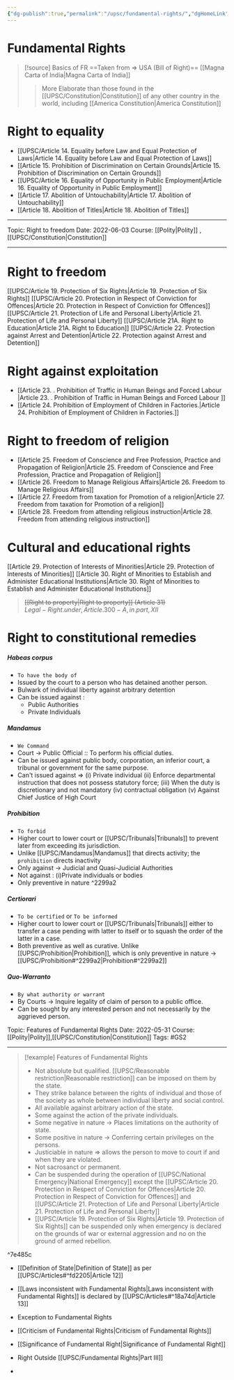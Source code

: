 ```yaml
---
{"dg-publish":true,"permalink":"/upsc/fundamental-rights/","dgHomeLink":true,"dgPassFrontmatter":false}
---
```


# Fundamental Rights

>[!source] Basics of FR 
>==Taken from => USA (Bill of Right)==
>[[Magna Carta of India|Magna Carta of India]]
>> More Elaborate than those found in the [[UPSC/Constitution|Constitution]] of any other country in the world, including [[America Constitution|America Constitution]] 




<div class="transclusion internal-embed is-loaded"><div class="markdown-embed">

<div class="markdown-embed-title">



</div>


# Right to equality

- [[UPSC/Article 14. Equality before Law and Equal Protection of Laws|Article 14. Equality before Law and Equal Protection of Laws]]
- [[Article 15. Prohibition of Discrimination on Certain Grounds|Article 15. Prohibition of Discrimination on Certain Grounds]]
- [[UPSC/Article 16. Equality of Opportunity in Public Employment|Article 16. Equality of Opportunity in Public Employment]]
- [[Article 17. Abolition of Untouchability|Article 17. Abolition of Untouchability]]
- [[Article 18. Abolition of Titles|Article 18. Abolition of Titles]]



</div></div>
 


<div class="transclusion internal-embed is-loaded"><div class="markdown-embed">

<div class="markdown-embed-title">



</div>


----
Topic: Right to freedom
Date: 2022-06-03
Course: [[Polity|Polity]] , [[UPSC/Constitution|Constitution]] 

----

# Right to freedom
[[UPSC/Article 19. Protection of Six Rights|Article 19. Protection of Six Rights]]
[[UPSC/Article 20. Protection in Respect of Conviction for Offences|Article 20. Protection in Respect of Conviction for Offences]]
[[UPSC/Article 21. Protection of Life and Personal Liberty|Article 21. Protection of Life and Personal Liberty]]
[[UPSC/Article 21A. Right to Education|Article 21A. Right to Education]]
[[UPSC/Article 22. Protection against Arrest and Detention|Article 22. Protection against Arrest and Detention]]



</div></div>
 


<div class="transclusion internal-embed is-loaded"><div class="markdown-embed">

<div class="markdown-embed-title">



</div>


# Right against exploitation
- [[Article 23. . Prohibition of Traffic in Human Beings and Forced Labour |Article 23. . Prohibition of Traffic in Human Beings and Forced Labour ]]
- [[Article 24. Prohibition of Employment of Children in Factories.|Article 24. Prohibition of Employment of Children in Factories.]]


</div></div>



<div class="transclusion internal-embed is-loaded"><div class="markdown-embed">

<div class="markdown-embed-title">



</div>


# Right to freedom of religion
- [[Article 25. Freedom of Conscience and Free Profession, Practice and Propagation of Religion|Article 25. Freedom of Conscience and Free Profession, Practice and Propagation of Religion]]
- [[Article 26. Freedom to Manage Religious Affairs|Article 26. Freedom to Manage Religious Affairs]]
- [[Article 27. Freedom from taxation for Promotion of a religion|Article 27. Freedom from taxation for Promotion of a religion]]
- [[Article 28. Freedom from attending religious instruction|Article 28. Freedom from attending religious instruction]]



</div></div>
 


<div class="transclusion internal-embed is-loaded"><div class="markdown-embed">

<div class="markdown-embed-title">



</div>


# Cultural and educational rights
[[Article 29. Protection of Interests of Minorities|Article 29. Protection of Interests of Minorities]]
[[Article 30. Right of Minorities to Establish and Administer Educational Institutions|Article 30. Right of Minorities to Establish and Administer Educational Institutions]] 

</div></div>
 

>  ~~[[Right to property|Right to property]] (Article 31)~~  
 >  $Legal-Right.under,Article.300-A, in.part, XII$



<div class="transclusion internal-embed is-loaded"><div class="markdown-embed">

<div class="markdown-embed-title">



</div>


# Right to constitutional remedies

<div class="transclusion internal-embed is-loaded"><div class="markdown-embed">

<div class="markdown-embed-title">



</div>


##### Habeas corpus
- `To have the body of `
- Issued by the court to a person who has detained another person. 
- Bulwark of individual liberty against arbitrary detention
- Can be issued against : 
	- Public Authorities 
	- Private Individuals

</div></div>


<div class="transclusion internal-embed is-loaded"><div class="markdown-embed">

<div class="markdown-embed-title">



</div>


##### Mandamus
- `We Command`
- Court -> Public Official :: To perform his official duties. 
- Can be issued against public body, corporation, an inferior court, a tribunal or government for the same purpose. 
- Can't issued against => (i) Private individual (ii) Enforce departmental instruction that does not possess statutory force; (iii) When the duty is discretionary and not mandatory (iv) contractual obligation (v) Against Chief Justice of High Court
 

</div></div>


<div class="transclusion internal-embed is-loaded"><div class="markdown-embed">

<div class="markdown-embed-title">



</div>


##### Prohibition
- `To forbid`
- Higher court to lower court or [[UPSC/Tribunals|Tribunals]] to prevent later from exceeding its jurisdiction. 
- Unlike [[UPSC/Mandamus|Mandamus]] that directs activity; the `prohibition` directs inactivity
- Only against -> Judicial and Quasi-Judicial Authorities
- Not against : (i)Private individuals or bodies
- Only preventive in nature ^2299a2


</div></div>


<div class="transclusion internal-embed is-loaded"><div class="markdown-embed">

<div class="markdown-embed-title">



</div>


##### Certiorari
- `To be certified` or `To be informed`
- Higher court to lower court or [[UPSC/Tribunals|Tribunals]] either to transfer a case pending with latter to itself or to squash the order of the latter in a case. 
- Both preventive as well as curative. Unlike [[UPSC/Prohibition|Prohibition]], which is only preventive in nature -> [[UPSC/Prohibition#^2299a2|Prohibition#^2299a2]] 

</div></div>


<div class="transclusion internal-embed is-loaded"><div class="markdown-embed">

<div class="markdown-embed-title">



</div>


##### Quo-Warranto 
- `By what authority or warrant`
- By Courts -> Inquire legality of claim of person to a public office. 
- Can be sought by any interested person and not necessarily by the aggrieved person. 


</div></div>





</div></div>
 


<div class="transclusion internal-embed is-loaded"><div class="markdown-embed">

<div class="markdown-embed-title">



</div>


Topic: Features of Fundamental Rights
Date: 2022-05-31
Course: [[Polity|Polity]],[[UPSC/Constitution|Constitution]]
Tags: #GS2 

---
>[!example] Features of Fundamental Rights
> - Not absolute but qualified. [[UPSC/Reasonable restriction|Reasonable restriction]]  can be imposed on them by the state.
> - They strike balance between the rights of individual and those of the society as whole between individual liberty and social control. 
>  - All available against arbitrary action of the state. 
>   - Some against the action of the private individuals. 
>   - Some negative in nature -> Places limitations on the authority of state.
>   - Some positive in nature -> Conferring certain privileges on the persons. 
>   - Justiciable in nature => allows the person to move to court if and when they are violated.
>   - Not sacrosanct or permanent. 
>   - Can be suspended during the operation of [[UPSC/National Emergency|National Emergency]] except the [[UPSC/Article 20. Protection in Respect of Conviction for Offences|Article 20. Protection in Respect of Conviction for Offences]] and  [[UPSC/Article 21. Protection of Life and Personal Liberty|Article 21. Protection of Life and Personal Liberty]]
>   - [[UPSC/Article 19. Protection of Six Rights|Article 19. Protection of Six Rights]] can be suspended only when emergency is declared on the grounds of war or external aggression and no on the ground of armed rebellion. 
>

^7e485c




</div></div>

- [[Definition of State|Definition of State]] as per [[UPSC/Articles#^fd2205|Article 12]] 
- [[Laws inconsistent with Fundamental Rights|Laws inconsistent with Fundamental Rights]] is declared by [[UPSC/Articles#^18a74d|Article 13]]
 - Exception to Fundamental Rights
 - [[Criticism of Fundamental Rights|Criticism of Fundamental Rights]]
- [[Significance of Fundamental Right|Significance of Fundamental Right]]

- Right Outside [[UPSC/Fundamental Rights|Part III]]
- 
